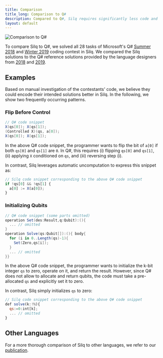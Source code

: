 ```yaml
---
title: Comparison
title_long: Comparison to Q#
description: Compared to Q#, Silq requires significantly less code and uses less built-in functions, annotations, and gates.
layout: default
---
```


<img src="./assets/images/comparison.svg" alt="Comparison to Q#" />

To compare Silq to Q#, we solved all 28 tasks of Microsoft's Q# [Summer
2018](https://codeforces.com/contest/1002/) and [Winter
2019](https://codeforces.com/contest/1116/) coding contest in Silq. We compared
the Silq solutions to the Q# reference solutions provided by the language
designers from
[2018](https://assets.codeforces.com/rounds/997-998/main-contest-editorial.pdf)
and [2019](https://assets.codeforces.com/rounds/1116/contest-editorial.pdf).

## Examples

Based on manual investigation of the contestants' code, we believe they could
encode their intended solutions better in Silq. In the following, we show two
frequently occurring patterns.

### Flip Before Control

```C#
// Q# code snippet
X(qs[0]); X(qs[1]);
(Controlled X)(qs, a[0]);
X(qs[0]); X(qs[1]);
```

In the above Q# code snippet, the programmer wants to flip the bit of `a[0]` if
both `qs[0]` and `qs[1]` are `0`. In Q#, this requires (i) flipping `qs[0]` and
`qs[1]`, (ii) applying `X` conditioned on `qs`, and (iii) reversing step (i).

In contrast, Silq leverages automatic uncomputation to express this snippet as:

```javascript
// Silq code snippet corresponding to the above Q# code snippet
if !qs[0] && !qs[1] {
  a[0] := X(a[0]);
}
```

### Initializing Qubits

```C#
// Q# code snippet (some parts omitted)
operation Set(des:Result,q:Qubit):(){
  ... // omitted
}
operation Solve(qs:Qubit[]):(){ body{
  for (i in 0..Length(qs)-1){
    Set(Zero,qs[i]);
  }
  ... // omitted
}}
```

In the above Q# code snippet, the programmer wants to initialize the k-bit
integer `qs` to zero, operate on it, and return the result. However, since Q#
does not allow to allocate and return qubits, the code must take a pre-allocated
`qs` and explicitly set it to zero.

In contrast, Silq simply initializes `qs` to zero:

```javascript
// Silq code snippet corresponding to the above Q# code snippet
def solve(k:!ℕ){
  qs:=0:int[k];
  ... // omitted
}
```

## Other Languages

For a more thorough comparison of Silq to other languages, we refer to our
[publication](https://files.sri.inf.ethz.ch/website/papers/pldi20-silq.pdf).
